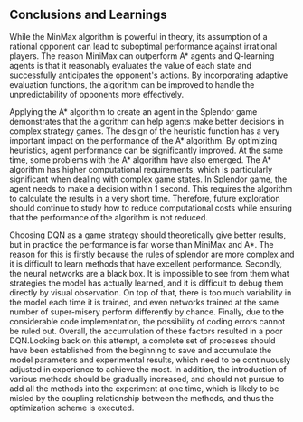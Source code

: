 ## Conclusions and Learnings
While the MinMax algorithm is powerful in theory, its assumption of a rational opponent can lead to suboptimal performance against irrational players. The reason MiniMax can outperform A* agents and Q-learning agents is that it reasonably evaluates the value of each state and successfully anticipates the opponent's actions. By incorporating adaptive evaluation functions, the algorithm can be improved to handle the unpredictability of opponents more effectively.


Applying the A* algorithm to create an agent in the Splendor game demonstrates that the algorithm can help agents make better decisions in complex strategy games. The design of the heuristic function has a very important impact on the performance of the A* algorithm. By optimizing heuristics, agent performance can be significantly improved. At the same time, some problems with the A* algorithm have also emerged. The A* algorithm has higher computational requirements, which is particularly significant when dealing with complex game states. In Splendor game, the agent needs to make a decision within 1 second. This requires the algorithm to calculate the results in a very short time. Therefore, future exploration should continue to study how to reduce computational costs while ensuring that the performance of the algorithm is not reduced.


Choosing DQN as a game strategy should theoretically give better results, but in practice the performance is far worse than MiniMax and A*. The reason for this is firstly because the rules of splendor are more complex and it is difficult to learn methods that have excellent performance. Secondly, the neural networks are a black box. It is impossible to see from them what strategies the model has actually learned, and it is difficult to debug them directly by visual observation. On top of that, there is too much variability in the model each time it is trained, and even networks trained at the same number of super-misery perform differently by chance. Finally, due to the considerable code implementation, the possibility of coding errors cannot be ruled out. Overall, the accumulation of these factors resulted in a poor DQN.Looking back on this attempt, a complete set of processes should have been established from the beginning to save and accumulate the model parameters and experimental results, which need to be continuously adjusted in experience to achieve the most. In addition, the introduction of various methods should be gradually increased, and should not pursue to add all the methods into the experiment at one time, which is likely to be misled by the coupling relationship between the methods, and thus the optimization scheme is executed.